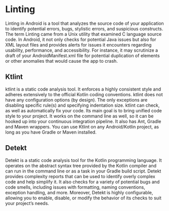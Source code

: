 # Linting

Linting in Android is a tool that analyzes the source code of your application to identify potential errors, bugs, stylistic errors, and suspicious constructs. The term Linting came from a Unix utility that examined C language source code. In Android, it not only checks for potential Java issues but also for XML layout files and provides alerts for issues it encounters regarding usability, performance, and accessibility. For instance, it may scrutinize a draft of your AndroidManifest.xml file for potential duplication of elements or other anomalies that would cause the app to crash.

## Ktlint

ktlint is a static code analysis tool. It enforces a highly consistent style and adheres extensively to the official Kotlin coding conventions. ktlint does not have any configuration options (by design). The only exceptions are disabling specific rule(s) and specifying indentation size. ktlint can check, as well as automatically fix your code. Its main goal is to bring unified code style to your project. It works on the command line as well, so it can be hooked up into your continuous integration pipeline. It also has Ant, Gradle and Maven wrappers. You can use Ktlint on any Android/Kotlin project, as long as you have Gradle or Maven installed.

## Detekt

Detekt is a static code analysis tool for the Kotlin programming language. It operates on the abstract syntax tree provided by the Kotlin compiler and can run in the command line or as a task in your Gradle build script. Detekt provides complexity reports that can be used to identify overly complex code and help simplify it. It also checks for a variety of potential bugs and code smells, including issues with formatting, naming conventions, exception handling, and more. Moreover, Detekt is highly configurable, allowing you to enable, disable, or modify the behavior of its checks to suit your project’s needs.
